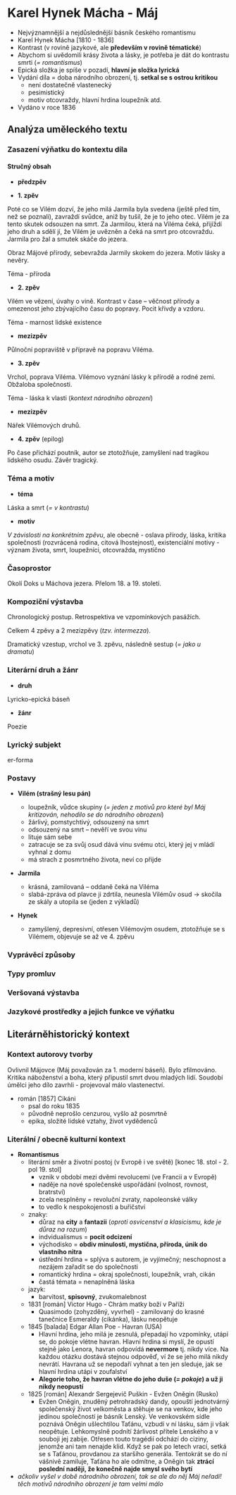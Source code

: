 # Karel Hynek Mácha - Máj

- Nejvýznamnější a nejdůslednější básník českého romantismu
- Karel Hynek Mácha [1810 - 1836]
- Kontrast (v rovině jazykové, ale **především v rovině tématické**)
- Abychom si uvědomili krásy života a lásky, je potřeba je dát do kontrastu smrti (*= romantismus*)
- Epická složka je spíše v pozadí, **hlavní je složka lyrická**
- Vydání díla = doba národního obrození, tj. **setkal se s ostrou kritikou**
  - není dostatečně vlastenecký
  - pesimistický
  - motiv otcovraždy, hlavní hrdina loupežník atd.
- Vydáno v roce 1836

## Analýza uměleckého textu

### Zasazení výňatku do kontextu díla

#### Stručný obsah

- **předzpěv**

- **1. zpěv** 

Poté co se Vilém dozví, že jeho milá Jarmila byla svedena (ještě před tím, než se poznali), zavraždí svůdce, aniž by tušil, že je to jeho otec. Vilém je za tento skutek odsouzen na smrt. Za Jarmilou, která na Viléma čeká, přijíždí jeho druh a sdělí jí, že Vilém je uvězněn a čeká na smrt pro otcovraždu. Jarmila pro žal a smutek skáče do jezera.

Obraz Májové přírody, sebevražda Jarmily skokem do jezera. Motiv lásky a nevěry.

Téma - příroda

- **2. zpěv**

Vilém ve vězení, úvahy o vině. Kontrast v čase – věčnost přírody a omezenost jeho zbývajícího času do popravy. Pocit křivdy a vzdoru.

Téma - marnost lidské existence

- **mezizpěv**

Půlnoční popraviště v přípravě na popravu Viléma.

- **3. zpěv**

Vrchol, poprava Viléma. Vilémovo vyznání lásky k přírodě a rodné zemi. Obžaloba společnosti.

Téma - láska k vlasti (*kontext národního obrození*)

- **mezizpěv**

Nářek Vilémových druhů.

- **4. zpěv** (epilog)

Po čase přichází poutník, autor se ztotožňuje, zamyšlení nad tragikou lidského osudu. Závěr tragický.

### Téma a motiv

- **téma**

Láska a smrt (*= v kontrastu*)

- **motiv**

*V závislosti na konkrétním zpěvu*, ale obecně - oslava přírody, láska, kritika společnosti (rozvrácená rodina, citová lhostejnost), existenciální motivy - význam života, smrt, loupežníci, otcovražda, mystično

### Časoprostor

Okolí Doks u Máchova jezera. Přelom 18. a 19. století.

### Kompoziční výstavba

Chronologický postup. Retrospektiva ve vzpomínkových pasážích.

Celkem 4 zpěvy a 2 mezizpěvy (*tzv. intermezza*).

Dramatický vzestup, vrchol ve 3. zpěvu, následně sestup (*= jako u dramatu*)

### Literární druh a žánr

- **druh**

Lyricko-epická báseň

- **žánr**

Poezie

### Lyrický subjekt

er-forma

### Postavy

- **Vilém (strašný lesu pán)**
  - loupežník, vůdce skupiny (*= jeden z motivů pro které byl Máj kritizován, nehodilo se do národního obrození*)
  - žárlivý, pomstychtivý, odsouzený na smrt
  - odsouzený na smrt – nevěří ve svou vinu
  - lituje  sám sebe
  - zatracuje se za svůj osud dává vinu svému otci, který jej v mládí vyhnal z domu
  - má strach z posmrtného života, neví co přijde

- **Jarmila**
  - krásná, zamilovaná – oddaně čeká na Viléma
  - slabá-zpráva od plavce ji zdrtila, neunesla Vilémův osud -> skočila ze skály a utopila se (jeden z výkladů)

- **Hynek**
  - zamyšlený, depresivní, otřesen Vilémovým osudem, ztotožňuje se s Vilémem, objevuje se až ve 4. zpěvu

### Vyprávěcí způsoby

### Typy promluv

### Veršovaná výstavba

### Jazykové prostředky a jejich funkce ve výňatku

## Literárněhistorický kontext
### Kontext autorovy tvorby

Ovlivnil Májovce (Máj považován za 1. moderní báseň). Bylo zfilmováno. Kritika náboženství a boha, který připustil smrt dvou mladých lidí. Soudobí úmělci jeho dílo zavrhli - projevoval málo vlastenectví.

- román [1857] Cikáni
  - psal do roku 1835
  - původně neprošlo cenzurou, vyšlo až posmrtně
  - epika, složité lidské vztahy, život vydědenců

### Literální / obecně kulturní kontext

- **Romantismus**
  - literární směr a životní postoj (v Evropě i ve světě) [konec 18. stol - 2. pol 19. stol]
    - vznik v období mezi dvěmi revolucemi (ve Francii a v Evropě)
    - naděje na nové společenské uspořádání (volnost, rovnost, bratrství)
    - zcela nesplněny = revoluční zvraty, napoleonské války
    - to vedlo k nespokojenosti a buřičství
  - znaky:
    - důraz na **city** a **fantazii** (*oproti osvicenství a klasicismu, kde je důraz na rozum*)
    - indvidualismus = **pocit odcizení**
    - východisko = **obdiv minulosti, mystična, příroda, únik do vlastního nitra**
    - ústřední hrdina = splýva s autorem, je vyjímečný; neschopnost a nezájem zařadit se do společnosti
    - romantický hrdina = okraj společnosti, loupežník, vrah, cikán
    - častá témata = nenaplněná láska
  - jazyk:
    - barvitost, **spisovný**, zvukomalebnost
  - 1831 [román] Victor Hugo - Chrám matky boží v Paříži
    - Quasimodo (zohyzděný, vyvrhel) - zamilovaný do krasné tanečnice Esmeraldy (cikánka), lásku neopětuje
  - 1845 [balada] Edgar Allan Poe - Havran (USA)
    - Hlavní hrdina, jeho milá je zesnulá, přepadají ho vzpomínky, utápí se, do pokoje vlétne havran. Hlavní hrdina si myslí, že opustí stejně jako Lenora, havran odpovídá **nevermore** tj. nikdy více. Na každou otázku dostává stejnou odpověď, ví že se jeho milá nikdy nevrátí. Havrana už se nepodaří vyhnat a ten jen sleduje, jak se hlavní hrdina utápi v zoufalství
    - **Alegorie toho, že havran vlétne do jeho duše (*= pokoje*) a už ji nikdy neopustí**
  - 1825 [román] Alexandr Sergejevič Puškin - Evžen Oněgin (Rusko)
    - Evžen Oněgin, znuděný petrohradský dandy, opouští jednotvárný společenský život velkoměsta a stěhuje se na venkov, kde jeho jedinou společností je básník Lenský. Ve venkovském sídle poznává Oněgin ušlechtilou Taťánu, vzbudí v ní lásku, sám ji však neopětuje. Lehkomyslně podnítí žárlivost přítele Lenského a v souboji jej zabije. Otřesen touto tragédií odchází do ciziny, jenomže ani tam nenajde klid. Když se pak po letech vrací, setká se s Taťánou, provdanou za staršího generála. Tentokrát se do ní vášnivě zamiluje, Taťána ho ale odmítne, a Oněgin tak **ztrácí poslední naději, že konečně najde smysl svého bytí**
- *ačkoliv vyšel v době národního obrození, tak se ale do něj Máj neřadí! těch motivů národního obrození je tam velmi málo*
